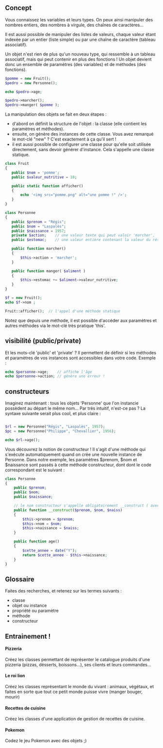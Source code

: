 

## Concept

Vous connaissez les variables et leurs types. On peux ainsi manipuler des nombres entiers, des nombres à virgule, des chaînes de caractères...

Il est aussi possible de manipuler des listes de valeurs, chaque valeur étant indexée par un entier (liste simple) ou par une chaîne de caractère (tableau associatif).

Un objet n'est rien de plus qu'un nouveau type, qui ressemble à un tableau associatif, mais qui peut contenir en plus des fonctions ! Un objet devient donc un ensemble de paramètres (des variables) et de méthodes (des fonctions).

```php
$pomme = new Fruit();
$pedro = new Personne();

echo $pedro->age;

$pedro->marcher();
$pedro->manger( $pomme );

```

La manipulation des objets se fait en deux étapes :
 - d'abord on définit la structure de l'objet : la classe (elle contient les paramètres et méthodes).
 - ensuite, on génère des instances de cette classe. Vous avez remarqué le mot-clé "new" ? C'est exactement à ça qu'il sert !
 - il est aussi possible de configurer une classe pour qu'elle soit utilisée directement, sans devoir générer d'instance. Cela s'appelle une classe statique.


 ```php
class Fruit
{
	public $nom = 'pomme';
	public $valeur_nutritive = 10;

	public static function afficher()
	{
		echo '<img src="pomme.png" alt="une pomme !" />';
	}
}

class Personne
{
	public $prenom = "Régis";
	public $nom = "Laspalès";
	public $naissance = 1957;
	private $action;	// une valeur texte qui peut valoir 'marcher', 'dormir', 'assis'...
	public $estomac;	// une valeur entière contenant la valeur du réservoir estomac ;)

	public function marcher()
	{
		$this->action = 'marcher';
	}

	public function manger( $aliment )
	{
		$this->estomac += $aliment->valeur_nutritive;
	}
}

$f = new Fruit();
echo $f->nom ;

Fruit::afficher();	// l'appel d'une méthode statique
```

Notez que depuis une méthode, il est possible d'accéder aux paramètres et autres méthodes via le mot-clé très pratique 'this'.


## visibilité (public/private)

Et les mots-clé 'public' et 'private' ? Il permettent de définir si les méthodes et paramètres de vos instances sont accessibles dans votre code. Exemple :

```php
echo $personne->age;	// affiche l'âge
echo $personne->action; // génère une erreur !
```


## constructeurs

Imaginez maintenant : tous les objets 'Personne' que l'on instancie possèdent au départ le même nom... Par très intuitif, n'est-ce pas ? La syntaxe suivante serait plus cool, et plus claire :

```php

$rl = new Personne("Régis", "Laspalès", 1957);
$pc = new Personne("Philippe", "Chevallier", 1956);

echo $rl->age();
```

Vous découvrez la notion de constructeur ! Il s'agit d'une méthode qui s'exécute automatiquement quand on crée une nouvelle instance de Personne. Dans notre exemple, les paramètres $prenom, $nom et $naissance sont passés à cette méthode constructeur, dont dont le code correspondant est le suivant :

```php
class Personne
{
	public $prenom;
	public $nom;
	public $naissance;

	// le nom constructeur s'appelle obligatoirement __construct ( avec deux "_" devant)
	public function __construct($prenom, $nom, $naiss)	
	{
		$this->prenom = $prenom;
		$this->nom = $nom;
		$this->naissance = $naiss;
	}

	public function age()
	{
		$cette_annee = date("Y");
		return $cette_annee - $this->naissance;
	}
}
```



		
## Glossaire

Faites des recherches, et retenez sur les termes suivants :
- classe
- objet ou instance
- propriété ou paramètre
- méthode
- constructeur



## Entrainement !

#### Pizzeria

Créez les classes permettant de représenter le catalogue produits d'une pizzeria (pizzas, désserts, boissons...), ses clients et leurs commandes...

#### Le roi lion

Créez les classes représentant le monde du vivant : animaux, végétaux, et faites en sorte que tout ce petit monde puisse vivre (manger bouger, mourir)

#### Recettes de cuisine

Créez les classes d'une application de gestion de recettes de cuisine.

#### Pokemon

Codez le jeu Pokemon avec des objets ;)
